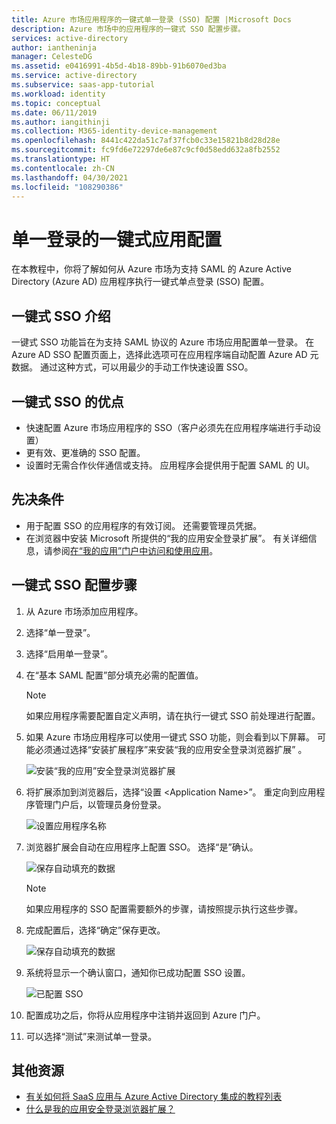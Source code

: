 ```yaml
---
title: Azure 市场应用程序的一键式单一登录 (SSO) 配置 |Microsoft Docs
description: Azure 市场中的应用程序的一键式 SSO 配置步骤。
services: active-directory
author: iantheninja
manager: CelesteDG
ms.assetid: e0416991-4b5d-4b18-89bb-91b6070ed3ba
ms.service: active-directory
ms.subservice: saas-app-tutorial
ms.workload: identity
ms.topic: conceptual
ms.date: 06/11/2019
ms.author: iangithinji
ms.collection: M365-identity-device-management
ms.openlocfilehash: 8441c422da51c7af37fcb0c33e15821b8d28d28e
ms.sourcegitcommit: fc9fd6e72297de6e87c9cf0d58edd632a8fb2552
ms.translationtype: HT
ms.contentlocale: zh-CN
ms.lasthandoff: 04/30/2021
ms.locfileid: "108290386"
---
```

# <a name="one-click-app-configuration-of-single-sign-on"></a>单一登录的一键式应用配置

 在本教程中，你将了解如何从 Azure 市场为支持 SAML 的 Azure Active Directory (Azure AD) 应用程序执行一键式单点登录 (SSO) 配置。

## <a name="introduction-to-one-click-sso"></a>一键式 SSO 介绍

一键式 SSO 功能旨在为支持 SAML 协议的 Azure 市场应用配置单一登录。 在 Azure AD SSO 配置页面上，选择此选项可在应用程序端自动配置 Azure AD 元数据。 通过这种方式，可以用最少的手动工作快速设置 SSO。

## <a name="advantages-of-one-click-sso"></a>一键式 SSO 的优点

- 快速配置 Azure 市场应用程序的 SSO（客户必须先在应用程序端进行手动设置）
- 更有效、更准确的 SSO 配置。
- 设置时无需合作伙伴通信或支持。 应用程序会提供用于配置 SAML 的 UI。

## <a name="prerequisites"></a>先决条件

- 用于配置 SSO 的应用程序的有效订阅。 还需要管理员凭据。
- 在浏览器中安装 Microsoft 所提供的“我的应用安全登录扩展”。 有关详细信息，请参阅[在“我的应用”门户中访问和使用应用](../user-help/my-apps-portal-end-user-access.md)。

## <a name="one-click-sso-configuration-steps"></a>一键式 SSO 配置步骤

1. 从 Azure 市场添加应用程序。

2. 选择“单一登录”。

3. 选择“启用单一登录”。

4. 在“基本 SAML 配置”部分填充必需的配置值。

    > [!NOTE]
    > 如果应用程序需要配置自定义声明，请在执行一键式 SSO 前处理进行配置。

5. 如果 Azure 市场应用程序可以使用一键式 SSO 功能，则会看到以下屏幕。 可能必须通过选择“安装扩展程序”来安装“我的应用安全登录浏览器扩展” 。

   ![安装“我的应用”安全登录浏览器扩展](./media/one-click-sso-tutorial/install-myappssecure-extension.png)

6. 将扩展添加到浏览器后，选择“设置 \<Application Name\>”。 重定向到应用程序管理门户后，以管理员身份登录。

   ![设置应用程序名称](./media/one-click-sso-tutorial/setup-sso.png)

7. 浏览器扩展会自动在应用程序上配置 SSO。 选择“是”确认。

   ![保存自动填充的数据](./media/one-click-sso-tutorial/save-autopopulate.png)

   > [!NOTE]
   > 如果应用程序的 SSO 配置需要额外的步骤，请按照提示执行这些步骤。

8. 完成配置后，选择“确定”保存更改。

   ![保存自动填充的数据](./media/one-click-sso-tutorial/save-data.png)

9. 系统将显示一个确认窗口，通知你已成功配置 SSO 设置。

   ![已配置 SSO](./media/one-click-sso-tutorial/sso-configured.png)

10. 配置成功之后，你将从应用程序中注销并返回到 Azure 门户。

11. 可以选择“测试”来测试单一登录。

## <a name="additional-resources"></a>其他资源

* [有关如何将 SaaS 应用与 Azure Active Directory 集成的教程列表](../saas-apps/tutorial-list.md)
* [什么是我的应用安全登录浏览器扩展？](../user-help/my-apps-portal-end-user-access.md)
